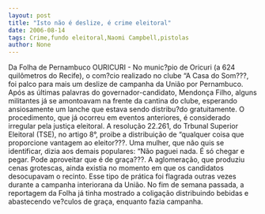 ```yaml
---
layout: post
title: "Isto não é deslize, é crime eleitoral"
date: 2006-08-14
tags: Crime,fundo eleitoral,Naomi Campbell,pistolas
author: None
---
```

Da Folha de Pernambuco
OURICURI - No munic?pio de Oricuri (a 624 quilômetros do Recife), o com?cio realizado no clube “A Casa do Som???, foi palco para mais um deslize de campanha da União por Pernambuco. 
Após as últimas palavras do governador-candidato, Mendonça Filho, alguns militantes já se amontoavam na frente da cantina do clube, esperando ansiosamente um lanche que estava sendo distribu?do gratuitamente. 
O procedimento, que já ocorreu em eventos anteriores, é considerado irregular pela justiça eleitoral. A resolução 22.261, do Trbunal Superior Eleitoral (TSE), no artigo 8°, proibe a distribuição de “qualquer coisa que proporcione vantagem ao eleitor???. 
Uma mulher, que não quis se identificar, dizia aos demais populares: “Não paguei nada. É só chegar e pegar. Pode aproveitar que é de graça???. A aglomeração, que produziu cenas grotescas, ainda existia no momento em que os candidatos desocupavam o recinto.
Esse tipo de prática foi flagrada outras vezes durante a campanha interiorana da União. No fim de semana passada, a reportagem da Folha já tinha mostrado a coligação distribuindo bebidas e abastecendo ve?culos de graça, enquanto fazia campanha. 